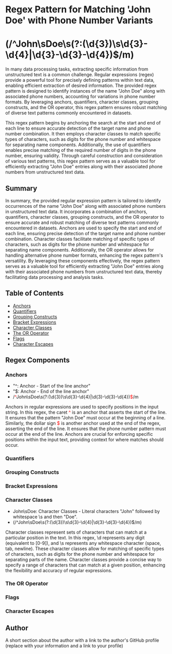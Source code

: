 # Regex Pattern for Matching 'John Doe' with Phone Number Variants 
# (/^John\sDoe\s(?:\(\d{3}\)\s\d{3}-\d{4}|\d{3}-\d{3}-\d{4})$/m)

In many data processing tasks, extracting specific information from unstructured text is a common challenge. Regular expressions (regex) provide a powerful tool for precisely defining patterns within text data, enabling efficient extraction of desired information. The provided regex pattern is designed to identify instances of the name "John Doe" along with associated phone numbers, accounting for variations in phone number formats. By leveraging anchors, quantifiers, character classes, grouping constructs, and the OR operator, this regex pattern ensures robust matching of diverse text patterns commonly encountered in datasets.

This regex pattern begins by anchoring the search at the start and end of each line to ensure accurate detection of the target name and phone number combination. It then employs character classes to match specific types of characters, such as digits for the phone number and whitespace for separating name components. Additionally, the use of quantifiers enables precise matching of the required number of digits in the phone number, ensuring validity. Through careful construction and consideration of various text patterns, this regex pattern serves as a valuable tool for efficiently extracting "John Doe" entries along with their associated phone numbers from unstructured text data.

## Summary

 In summary, the provided regular expression pattern is tailored to identify occurrences of the name "John Doe" along with associated phone numbers in unstructured text data. It incorporates a combination of anchors, quantifiers, character classes, grouping constructs, and the OR operator to ensure accurate and robust matching of diverse text patterns commonly encountered in datasets. Anchors are used to specify the start and end of each line, ensuring precise detection of the target name and phone number combination. Character classes facilitate matching of specific types of characters, such as digits for the phone number and whitespace for separating name components. Additionally, the OR operator allows for handling alternative phone number formats, enhancing the regex pattern's versatility. By leveraging these components effectively, the regex pattern serves as a valuable tool for efficiently extracting "John Doe" entries along with their associated phone numbers from unstructured text data, thereby facilitating data processing and analysis tasks.

## Table of Contents

- [Anchors](#anchors)
- [Quantifiers](#quantifiers)
- [Grouping Constructs](#grouping-constructs)
- [Bracket Expressions](#bracket-expressions)
- [Character Classes](#character-classes)
- [The OR Operator](#the-or-operator)
- [Flags](#flags)
- [Character Escapes](#character-escapes)

## Regex Components

### Anchors
- "^: Anchor - Start of the line anchor" 
- "$: Anchor - End of the line anchor"
- /<span style="color:red;">^</span>John\sDoe\s(?:\(\d{3}\)\s\d{3}-\d{4}|\d{3}-\d{3}-\d{4})<span style="color:red;">$</span>/m

Anchors in regular expressions are used to specify positions in the input string. In this regex, the caret <span style="color:red;">^</span> is an anchor that asserts the start of the line. It ensures that the pattern "John Doe" must occur at the beginning of a line. Similarly, the dollar sign <span style="color:red;">$</span> is another anchor used at the end of the regex, asserting the end of the line. It ensures that the phone number pattern must occur at the end of the line. Anchors are crucial for enforcing specific positions within the input text, providing context for where matches should occur.

### Quantifiers

### Grouping Constructs

### Bracket Expressions

### Character Classes
- John\sDoe: Character Classes - Literal characters "John" followed by whitespace \s and then "Doe".
- (/^John\sDoe\s(?:\(\d{3}\)\s\d{3}-\d{4}|\d{3}-\d{3}-\d{4})$/m)

Character classes represent sets of characters that can match at a particular position in the text. In this regex, \d represents any digit (equivalent to [0-9]), and \s represents any whitespace character (space, tab, newline). These character classes allow for matching of specific types of characters, such as digits for the phone number and whitespace for separating parts of the name. Character classes provide a concise way to specify a range of characters that can match at a given position, enhancing the flexibility and accuracy of regular expressions.

### The OR Operator

### Flags

### Character Escapes

## Author

A short section about the author with a link to the author's GitHub profile (replace with your information and a link to your profile)
